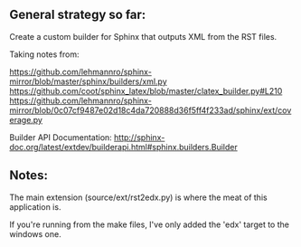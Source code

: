 General strategy so far:
------------------------

Create a custom builder for Sphinx that outputs XML from the RST files. 

Taking notes from:

https://github.com/lehmannro/sphinx-mirror/blob/master/sphinx/builders/xml.py
https://github.com/coot/sphinx_latex/blob/master/clatex_builder.py#L210
https://github.com/lehmannro/sphinx-mirror/blob/0c07cf9487e02d18c4da720888d36f5ff4f233ad/sphinx/ext/coverage.py


Builder API Documentation:
    http://sphinx-doc.org/latest/extdev/builderapi.html#sphinx.builders.Builder
    
Notes:
------

The main extension (source/ext/rst2edx.py) is where the meat of this application is.

If you're running from the make files, I've only added the 'edx' target to the windows one.